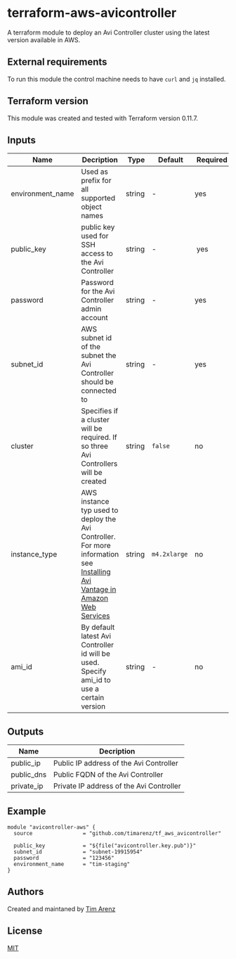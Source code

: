 # terraform-aws-avicontroller
A terraform module to deploy an Avi Controller cluster using the latest version available in AWS.

## External requirements
To run this module the control machine needs to have `curl` and `jq` installed.

## Terraform version
This module was created and tested with Terraform version 0.11.7.

## Inputs

| Name | Decription | Type | Default | Required |
| ---- | ---------- | ---- | ------- | -------- |
| environment_name | Used as prefix for all supported object names | string | - | yes |
| public_key | public key used for SSH access to the Avi Controller | string | - | yes |
| password | Password for the Avi Controller admin account | string | - | yes |
| subnet_id | AWS subnet id of the subnet the Avi Controller should be connected to | string | - | yes |
| cluster | Specifies if a cluster will be required. If so three Avi Controllers will be created | string | `false` | no | 
| instance_type | AWS instance typ used to deploy the Avi Controller. For more information see [Installing Avi Vantage in Amazon Web Services](https://kb.avinetworks.com/docs/17.2/installing-avi-vantage-in-amazon-web-services/) | string | `m4.2xlarge` | no | 
| ami_id | By default latest Avi Controller id will be used. Specify ami_id to use a certain version | string | - | no |

## Outputs

| Name | Decription |
| ---- | ---------- |
| public_ip | Public IP address of the Avi Controller |
| public_dns | Public FQDN of the Avi Controller |
| private_ip | Private IP address of the Avi Controller |

## Example
```hcl
module "avicontroller-aws" {
  source                = "github.com/timarenz/tf_aws_avicontroller"

  public_key            = "${file("avicontroller.key.pub")}"
  subnet_id             = "subnet-19915954"
  password              = "123456"
  environment_name      = "tim-staging"
}
```

## Authors
Created and maintaned by [Tim Arenz](https://github.com/timarenz)

## License
[MIT](LICENSE)
